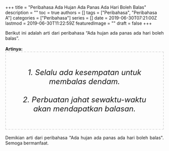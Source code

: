 +++
title = "Peribahasa Ada Hujan Ada Panas Ada Hari Boleh Balas"
description = ""
toc = true
authors = []
tags = ["Peribahasa", "Peribahasa A"]
categories = ["Peribahasa"]
series = []
date = 2019-06-30T07:21:00Z
lastmod = 2019-06-30T11:22:59Z
featuredImage = ""
draft = false
+++

<div dir="ltr" style="text-align: left;" trbidi="on"><div style="text-align: justify;">Berikut ini adalah arti dari peribahasa “Ada hujan ada panas ada hari boleh balas”.</div><br /><div style="text-align: justify;"><b>Artinya:</b></div><div style="border: 2px dashed #ddd; font-size: 24px; height: auto; margin: 0 auto; padding: 50px; text-align: center; width: auto;"><i>1. Selalu ada kesempatan untuk membalas dendam.<br /><br />2. Perbuatan jahat sewaktu-waktu akan mendapatkan balasan.</i></div><div style="text-align: justify;"><br /></div><div style="text-align: justify;">Demikian arti dari peribahasa "Ada hujan ada panas ada hari boleh balas". Semoga bermanfaat.</div></div>
